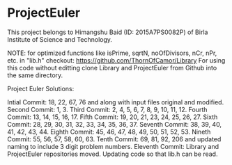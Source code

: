 # ProjectEuler
This project belongs to Himangshu Baid (ID: 2015A7PS0082P) of Birla Institute of Science and Technology.

NOTE: for optimized functions like isPrime, sqrtN, noOfDivisors, nCr, nPr, etc. in "lib.h" checkout: https://github.com/ThornOfCamor/Library
For using this code without editting clone Library and ProjectEuler from Github into the same directory.

Project Euler Solutions:

Intial Commit: 18, 22, 67, 76 and along with input files original and modified.
Second Commit: 1, 3.
Third Commit: 2, 4, 5, 6, 7, 8, 9, 10, 11, 12.
Fourth Commit: 13, 14, 15, 16, 17.
Fifth Commit: 19, 20, 21, 23, 24, 25, 26, 27.
Sixth Commit: 28, 29, 30, 31, 32, 33, 34, 35, 36, 37.
Seventh Commit: 38, 39, 40, 41, 42, 43, 44.
Eighth Commit: 45, 46, 47, 48, 49, 50, 51, 52, 53.
Nineth Commit: 55, 56, 57, 58, 60, 63.
Tenth Commit: 69, 81, 92, 206 and updated naming to include 3 digit problem numbers.
Eleventh Commit: Library and ProjectEuler repositories moved. Updating code so that lib.h can be read.
